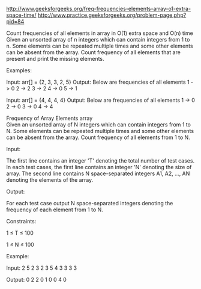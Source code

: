 http://www.geeksforgeeks.org/freq-frequencies-elements-array-o1-extra-space-time/
http://www.practice.geeksforgeeks.org/problem-page.php?pid=84

Count frequencies of all elements in array in O(1) extra space and O(n) time
Given an unsorted array of n integers which can contain integers from 1 to n.
Some elements can be repeated multiple times and some other elements can be absent from the array.
Count frequency of all elements that are present and print the missing elements.

Examples:

Input: arr[] = {2, 3, 3, 2, 5}
Output: Below are frequencies of all elements
        1 -> 0
        2 -> 2
        3 -> 2
        4 -> 0
        5 -> 1

Input: arr[] = {4, 4, 4, 4}
Output: Below are frequencies of all elements
        1 -> 0
        2 -> 0
        3 -> 0
        4 -> 4
        

Frequency of Array Elements
array  
Given an unsorted array of N integers which can contain integers from 1 to N. Some elements can be repeated multiple times and some other elements can be absent from the array. Count frequency of all elements from 1 to N.

Input:

The first line contains an integer 'T' denoting the total number of test cases. In each test cases, the first line contains an integer 'N' denoting the size of array. The second line contains N space-separated integers A1, A2, ..., AN denoting the elements of the array.

Output:

For each test case output N space-separated integers denoting the frequency of each element from 1 to N.

Constraints:

1 ≤ T ≤ 100

1 ≤ N ≤ 100

Example:

Input:
2
5
2 3 2 3 5
4
3 3 3 3

Output:
0 2 2 0 1
0 0 4 0